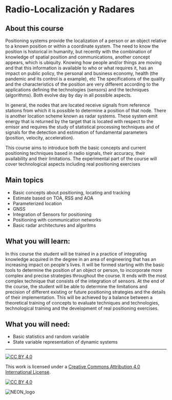 # Radio-Localización y Radares
## About this course

Positioning systems provide the localization of a person or an object relative to a known position or within a coordinate system. The need to know the position is historical in humanity, but recently with the combination of knowledge of spatial position and communications, another concept appears, which is ubiquity. Knowing how people and/or things are moving and that this information is available to who or what requires it, has an impact on public policy, the personal and business economy, health (the pandemic and its control is a example), etc The specifications of the quality and the characteristics of the position are very different according to the applications defining the technologies (sensors) and the techniques (algorithms). Both evolve day by day in all possible aspects.

In general, the nodes that are located receive signals from reference stations from which it is possible to determine a position of that node. There is another location scheme known as radar systems. These system emit energy that is returned by the target that is located with respect to the emisor and requires the study of statistical processing techniques and of signals for the detection and estimation of fundamental parameters (position, velocity, acceleration). 

This course aims to introduce both the basic concepts and current positioning techniques based in radio signals, their accuracy, their availability and their limitations. The experimental part of the course will cover technological aspects including real positioning exercises 

## Main topics
* Basic concepts about positioning, locating and tracking
* Estimate based on TOA, RSS and AOA
* Parameterized location
* GNSS
* Integration of Sensors for positioning
* Positioning with communication networks 
* Basic radar architectures and algoritms

## What you will learn:
In this course the student will be trained in a practice of integrating knowledge acquired in the degree in an area of engineering that has an increasing impact on people's lives. It will be formed starting with the basic tools to determine the position of an object or person, to incorporate more complex and precise strategies throughout the course. It ends with the most complex technique that consists of the integration of sensors. At the end of the course, the student will be able to determine the limitations and precision of different existing or future positioning strategies and the details of their implementation. This will be achieved by a balance between a theoretical training of concepts to evaluate techniques and technologies, technological training and the development of real positioning exercises. 

## What you will need:
* Basic statistics and random variable
* State variable representation of dynamic systems



***
[![CC BY 4.0][cc-by-shield]][cc-by]

This work is licensed under a
[Creative Commons Attribution 4.0 International License][cc-by].

[![CC BY 4.0][cc-by-image]][cc-by]

[cc-by]: http://creativecommons.org/licenses/by/4.0/
[cc-by-image]: https://i.creativecommons.org/l/by/4.0/88x31.png
[cc-by-shield]: https://img.shields.io/badge/License-CC%20BY%204.0-lightgrey.svg

![NEON_logo](https://github.com/neon-iot/radioloc-radar/assets/94380520/85b7efae-5764-4dda-a92c-b511c91d4698)

